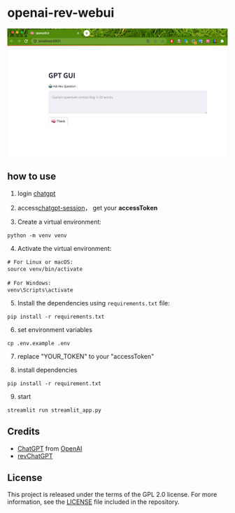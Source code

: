 # openai-rev-webui

![screen](image/GUI.png)

## how to use
1. login [chatgpt](https://chat.openai.com/)

2. access[chatgpt-session](https://chat.openai.com/api/auth/session)， get your **accessToken**

3. Create a virtual environment:
```shell
python -m venv venv
```

4. Activate the virtual environment:
```shell
# For Linux or macOS:
source venv/bin/activate

# For Windows:
venv\Scripts\activate
```

5. Install the dependencies using `requirements.txt` file:
```shell
pip install -r requirements.txt
```
6. set environment variables
```shell
cp .env.example .env
```

7. replace "YOUR_TOKEN" to your "accessToken"

8. install dependencies
```shell
pip install -r requirement.txt
```

9. start
```shell
streamlit run streamlit_app.py
```

## Credits
- [ChatGPT](https://chat.openai.com/chat) from [OpenAI](https://openai.com)
- [revChatGPT](https://github.com/acheong08/ChatGPT)

## License
This project is released under the terms of the GPL 2.0 license. For more information, see the [LICENSE](LICENSE) file included in the repository.